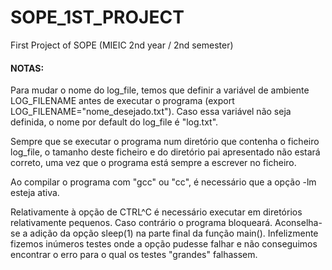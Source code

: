 # SOPE_1ST_PROJECT
First Project of SOPE (MIEIC 2nd year / 2nd semester)

#### NOTAS:
Para mudar o nome do log_file, temos que definir a variável de ambiente LOG_FILENAME antes de executar o programa (export LOG_FILENAME="nome_desejado.txt"). Caso essa variável não seja definida, o nome por default do log_file é "log.txt".

Sempre que se executar o programa num diretório que contenha o ficheiro log_file, o tamanho deste ficheiro e do diretório pai apresentado não estará correto, uma vez que o programa está sempre a escrever no ficheiro.

Ao compilar o programa com "gcc" ou "cc", é necessário que a opção -lm esteja ativa.

Relativamente à opção de CTRL^C é necessário executar em diretórios relativamente pequenos. Caso contrário o programa bloqueará. Aconselha-se a adição da opção sleep(1) na parte final da função main(). Infelizmente fizemos inúmeros testes onde a opção pudesse falhar e não conseguimos encontrar o erro para o qual os testes "grandes" falhassem.
